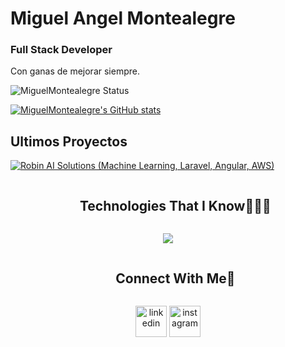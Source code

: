 # Miguel Angel Montealegre
### Full Stack Developer

Con ganas de mejorar siempre.


![MiguelMontealegre Status](https://github-readme-stats.vercel.app/api/wakatime?username=MiguelMontealegre&api_domain=wakapi.dev&custom_title=Week%20Stats&layout=compact&theme=radical)


[![MiguelMontealegre's GitHub stats](https://github-readme-stats.vercel.app/api?username=MiguelMontealegre)](https://github.com/MiguelMontealegre/github-readme-stats&show_icons=true)


## Ultimos Proyectos
<!-- BEGIN YOUTUBE-CARDS -->
[![Robin AI Solutions (Machine Learning, Laravel, Angular, AWS)](https://ytcards.demolab.com/?id=auNMAQxLCjo&title=Robin+AI+Solutions+%28Manjaro%2C+Endeavour+o+Arch%29&lang=en&timestamp=1669778469&background_color=%230d1117&title_color=%23ffffff&stats_color=%23dedede&width=250 "Robin AI Solutions (Machine Learning, Laravel, Angular, AWS)")](https://www.youtube.com/watch?v=auNMAQxLCjo)
<!-- END YOUTUBE-CARDS -->






<!--h1 without bottom border-->
<div id="user-content-toc">
  <ul align="center">
    <summary><h2 style="display: inline-block">Technologies That I Know👨🏻‍💻</h2></summary>
  </ul>
</div>
<!--tech stack icons-->
<p align="center">
  <a href="https://skillicons.dev">
    <img src="https://skillicons.dev/icons?i=laravel,angular,aws,vue,react,nodejs,git,cpp,css,docker,postgres,prisma,pug,dynamodb,express,figma,firebase,redis,github,html,java,js,linux,md,materialui,nginx,mongodb,mysql,nextjs,postman,py,redux,tailwind,ts,vscode,kubernetes&perline=14" />
  </a>
</p>


<!-- Connect with me -->
<!--h2 without bottom border-->
<div id="user-content-toc">
  <ul align="center">
    <summary><h2 style="display: inline-block">Connect With Me🤝</h2></summary>
  </ul>
</div>

<!--icons and links-->
<p align="center">
<a href="https://www.linkedin.com/in/miguel-angel-montealegre-santana-811212233/" target="blank"><img align="center" src="https://user-images.githubusercontent.com/88904952/234979284-68c11d7f-1acc-4f0c-ac78-044e1037d7b0.png" alt="linkedin" height="50" width="50" /></a>
<a href="https://www.instagram.com/miguel_montealegre6/" target="blank"><img align="center" src="https://user-images.githubusercontent.com/88904952/234981169-2dd1e58f-4b7e-468c-8213-034ba62156c3.png" alt="instagram" height="50" width="50" /></a>
</p>



